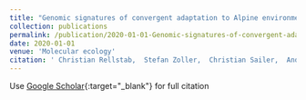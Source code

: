 ```yaml
---
title: "Genomic signatures of convergent adaptation to Alpine environments in three Brassicaceae species"
collection: publications
permalink: /publication/2020-01-01-Genomic-signatures-of-convergent-adaptation-to-Alpine-environments-in-three-Brassicaceae-species
date: 2020-01-01
venue: 'Molecular ecology'
citation: ' Christian Rellstab,  Stefan Zoller,  Christian Sailer,  Andrew Tedder,  Felix Gugerli,  Kentaro Shimizu,  Rolf Holderegger,  Alex Widmer,  Martin Fischer, &quot;Genomic signatures of convergent adaptation to Alpine environments in three Brassicaceae species.&quot; Molecular ecology, 2020.'
---
```

Use [Google Scholar](https://scholar.google.com/scholar?q=Genomic+signatures+of+convergent+adaptation+to+Alpine+environments+in+three+Brassicaceae+species){:target="_blank"} for full citation